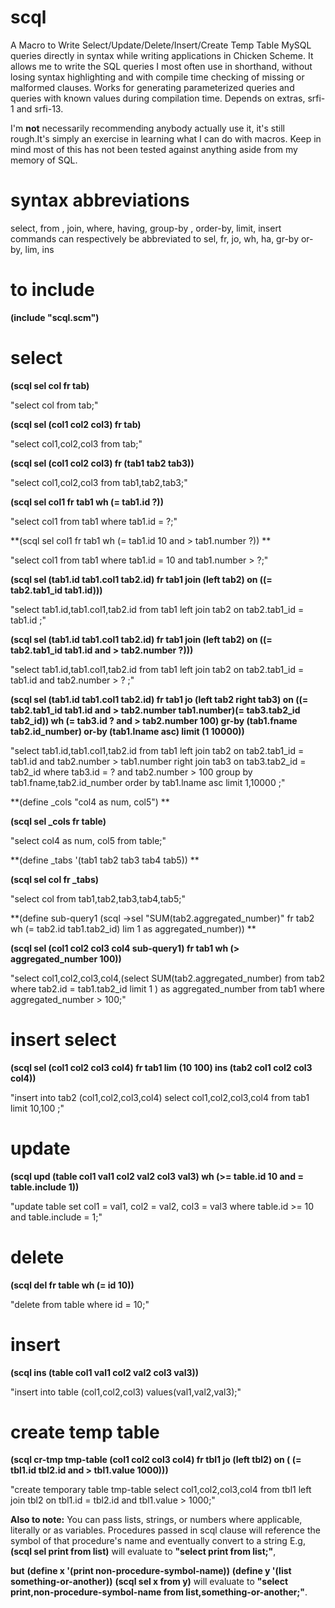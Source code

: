 # scql

A Macro to Write Select/Update/Delete/Insert/Create Temp Table MySQL queries directly in syntax while writing applications in Chicken Scheme. It allows me to write the SQL queries I most often use in shorthand, without losing syntax highlighting and with compile time checking of missing or malformed clauses. Works for generating parameterized queries and queries with known values during compilation time. Depends on extras, srfi-1 and srfi-13.

I'm **not** necessarily recommending anybody actually use it, it's still rough.It's simply an exercise in learning what I can do with macros. Keep in mind most of this has not been tested against anything aside from my memory of SQL.

# syntax abbreviations
select, from , join, where, having, group-by , order-by, limit, insert commands can respectively be abbreviated to
sel, fr, jo, wh, ha, gr-by or-by, lim, ins


# to include  

**(include "scql.scm")**

# select

**(scql sel col fr tab)**

"select col from tab;"

**(scql sel (col1 col2 col3) fr tab)**

"select col1,col2,col3 from tab;"

**(scql sel (col1 col2 col3) fr (tab1 tab2 tab3))**

"select col1,col2,col3 from tab1,tab2,tab3;"

**(scql sel col1 fr tab1 wh (= tab1.id ?))**

"select col1 from tab1 where tab1.id = ?;"

**(scql sel col1 fr tab1 wh (= tab1.id 10 and > tab1.number ?)) **

"select col1 from tab1  where tab1.id = 10 and tab1.number > ?;"

**(scql sel (tab1.id tab1.col1 tab2.id) fr tab1 join (left tab2) on ((= tab2.tab1_id tab1.id)))**

"select tab1.id,tab1.col1,tab2.id from tab1  left join tab2  on tab2.tab1_id = tab1.id  ;"

**(scql sel (tab1.id tab1.col1 tab2.id) fr tab1 join (left tab2) on ((= tab2.tab1_id tab1.id and > tab2.number ?)))**

"select tab1.id,tab1.col1,tab2.id from tab1  left join tab2  on tab2.tab1_id = tab1.id  and tab2.number > ?  ;"

**(scql sel (tab1.id tab1.col1 tab2.id) fr tab1 jo (left tab2 right tab3) on ((= tab2.tab1_id tab1.id and > tab2.number tab1.number)(= tab3.tab2_id tab2_id)) wh (= tab3.id ? and > tab2.number 100) gr-by (tab1.fname tab2.id_number) or-by (tab1.lname asc) limit (1 10000))**

"select tab1.id,tab1.col1,tab2.id from tab1 left join tab2  on tab2.tab1_id = tab1.id and tab2.number > tab1.number right join tab3  on tab3.tab2_id = tab2_id  where tab3.id = ? and tab2.number > 100 group by tab1.fname,tab2.id_number order by   tab1.lname asc  limit 1,10000 ;"

**(define _cols "col4 as num, col5") **

**(scql sel _cols fr table)**

"select col4 as num, col5 from table;"

**(define _tabs '(tab1 tab2 tab3 tab4 tab5)) **

**(scql sel col fr _tabs)**

"select col from tab1,tab2,tab3,tab4,tab5;"

**(define sub-query1 (scql ->sel "SUM(tab2.aggregated_number)" fr tab2 wh (= tab2.id tab1.tab2_id) lim 1 as aggregated_number)) **

**(scql sel (col1 col2 col3 col4 sub-query1) fr tab1 wh (> aggregated_number 100))**

"select col1,col2,col3,col4,(select SUM(tab2.aggregated_number) from tab2 where tab2.id = tab1.tab2_id limit 1 ) as aggregated_number  from tab1 where aggregated_number > 100;"



# insert select

**(scql sel (col1 col2 col3 col4) fr tab1 lim (10 100) ins (tab2 col1 col2 col3 col4))**

"insert into tab2 (col1,col2,col3,col4) select col1,col2,col3,col4 from tab1 limit 10,100 ;"

# update
**(scql upd (table col1 val1 col2 val2 col3 val3) wh (>= table.id 10 and = table.include 1))**

"update table set  col1 = val1, col2 = val2, col3 = val3  where table.id >= 10 and table.include = 1;"

# delete

**(scql del fr table wh (= id 10))**

"delete from table where id = 10;"

# insert

**(scql ins (table col1 val1 col2 val2 col3 val3))**

"insert into table (col1,col2,col3)  values(val1,val2,val3);"

# create temp table
**(scql cr-tmp tmp-table (col1 col2 col3 col4) fr tbl1 jo (left tbl2) on ( (= tbl1.id tbl2.id and > tbl1.value 1000)))**

"create temporary table tmp-table select col1,col2,col3,col4 from tbl1 left join tbl2  on tbl1.id = tbl2.id and tbl1.value > 1000;"



**Also to note:**
You can pass lists, strings, or numbers where applicable, literally or as variables. Procedures passed in scql clause will reference the symbol of that procedure's name and eventually convert to a string E.g, 
**(scql sel print from list)** will evaluate to **"select print from list;"**,

**but**
**(define x '(print non-procedure-symbol-name))**
**(define y '(list something-or-another))**
**(scql sel x from y)**
will evaluate to **"select print,non-procedure-symbol-name from list,something-or-another;"**.






